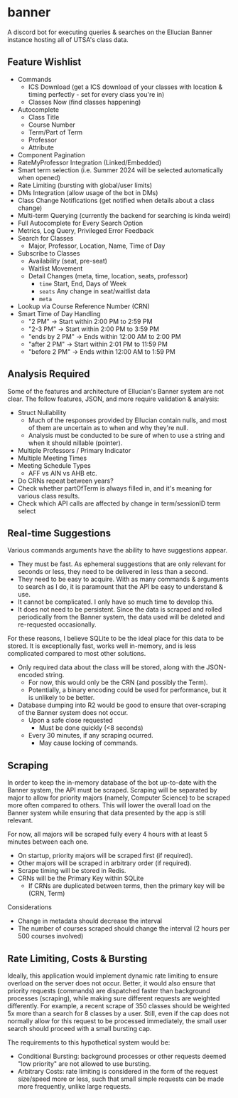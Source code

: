 # banner

A discord bot for executing queries & searches on the Ellucian Banner instance hosting all of UTSA's class data.

## Feature Wishlist

- Commands
  - ICS Download (get a ICS download of your classes with location & timing perfectly - set for every class you're in)
  - Classes Now (find classes happening)
- Autocomplete
  - Class Title
  - Course Number
  - Term/Part of Term
  - Professor
  - Attribute
- Component Pagination
- RateMyProfessor Integration (Linked/Embedded)
- Smart term selection (i.e. Summer 2024 will be selected automatically when opened)
- Rate Limiting (bursting with global/user limits)
- DMs Integration (allow usage of the bot in DMs)
- Class Change Notifications (get notified when details about a class change)
- Multi-term Querying (currently the backend for searching is kinda weird)
- Full Autocomplete for Every Search Option
- Metrics, Log Query, Privileged Error Feedback
- Search for Classes
    - Major, Professor, Location, Name, Time of Day
- Subscribe to Classes
    - Availability (seat, pre-seat)
    - Waitlist Movement
    - Detail Changes (meta, time, location, seats, professor)
        - `time` Start, End, Days of Week
        - `seats` Any change in seat/waitlist data
        - `meta` 
- Lookup via Course Reference Number (CRN)
- Smart Time of Day Handling
    - "2 PM" -> Start within 2:00 PM to 2:59 PM
    - "2-3 PM" -> Start within 2:00 PM to 3:59 PM
    - "ends by 2 PM" -> Ends within 12:00 AM to 2:00 PM
    - "after 2 PM" -> Start within 2:01 PM to 11:59 PM
    - "before 2 PM" -> Ends within 12:00 AM to 1:59 PM

## Analysis Required

Some of the features and architecture of Ellucian's Banner system are not clear.
The follow features, JSON, and more require validation & analysis:

- Struct Nullability
  - Much of the responses provided by Ellucian contain nulls, and most of them are uncertain as to when and why they're null.
  - Analysis must be conducted to be sure of when to use a string and when it should nillable (pointer).
- Multiple Professors / Primary Indicator
- Multiple Meeting Times
- Meeting Schedule Types
  - AFF vs AIN vs AHB etc.
- Do CRNs repeat between years?
- Check whether partOfTerm is always filled in, and it's meaning for various class results.
- Check which API calls are affected by change in term/sessionID term select

## Real-time Suggestions

Various commands arguments have the ability to have suggestions appear.

- They must be fast. As ephemeral suggestions that are only relevant for seconds or less, they need to be delivered in less than a second.
- They need to be easy to acquire. With as many commands & arguments to search as I do, it is paramount that the API be easy to understand & use.
- It cannot be complicated. I only have so much time to develop this.
- It does not need to be persistent. Since the data is scraped and rolled periodically from the Banner system, the data used will be deleted and re-requested occasionally.

For these reasons, I believe SQLite to be the ideal place for this data to be stored.
It is exceptionally fast, works well in-memory, and is less complicated compared to most other solutions.

- Only required data about the class will be stored, along with the JSON-encoded string.
  - For now, this would only be the CRN (and possibly the Term).
  - Potentially, a binary encoding could be used for performance, but it is unlikely to be better.
- Database dumping into R2 would be good to ensure that over-scraping of the Banner system does not occur.
  - Upon a safe close requested
    - Must be done quickly (<8 seconds)
  - Every 30 minutes, if any scraping ocurred.
    - May cause locking of commands.

## Scraping

In order to keep the in-memory database of the bot up-to-date with the Banner system, the API must be scraped.
Scraping will be separated by major to allow for priority majors (namely, Computer Science) to be scraped more often compared to others.
This will lower the overall load on the Banner system while ensuring that data presented by the app is still relevant.

For now, all majors will be scraped fully every 4 hours with at least 5 minutes between each one.
- On startup, priority majors will be scraped first (if required).
- Other majors will be scraped in arbitrary order (if required).
- Scrape timing will be stored in Redis.
- CRNs will be the Primary Key within SQLite
  - If CRNs are duplicated between terms, then the primary key will be (CRN, Term)

Considerations
- Change in metadata should decrease the interval
- The number of courses scraped should change the interval (2 hours per 500 courses involved)

## Rate Limiting, Costs & Bursting

Ideally, this application would implement dynamic rate limiting to ensure overload on the server does not occur.
Better, it would also ensure that priority requests (commands) are dispatched faster than background processes (scraping), while making sure different requests are weighted differently.
For example, a recent scrape of 350 classes should be weighted 5x more than a search for 8 classes by a user.
Still, even if the cap does not normally allow for this request to be processed immediately, the small user search should proceed with a small bursting cap.

The requirements to this hypothetical system would be:
- Conditional Bursting: background processes or other requests deemed "low priority" are not allowed to use bursting.
- Arbitrary Costs: rate limiting is considered in the form of the request size/speed more or less, such that small simple requests can be made more frequently, unlike large requests.